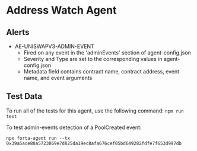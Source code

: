 # Address Watch Agent

## Alerts

<!-- -->
- AE-UNISWAPV3-ADMIN-EVENT
  - Fired on any event in the 'adminEvents' section of agent-config.json
  - Severity and Type are set to the corresponding values in agent-config.json
  - Metadata field contains contract name, contract address, event name, and event arguments


## Test Data

To run all of the tests for this agent, use the following command: `npm run test`

To test admin-events detection of a PoolCreated event:

`npx forta-agent run --tx 0x39a5ace80a5723869e7d825da19ec8afa676cef05bd649282fdfe7f653d997db`